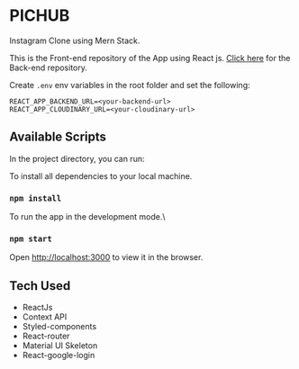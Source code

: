 # PICHUB

Instagram Clone using Mern Stack.

This is the Front-end repository of the App using React js.
[Click here](https://github.com/kenrazalan/instagram-clone-backend) for the Back-end repository.

Create ```.env``` env variables in the root folder and set the following:
```
REACT_APP_BACKEND_URL=<your-backend-url>
REACT_APP_CLOUDINARY_URL=<your-cloudinary-url>

```

## Available Scripts

In the project directory, you can run:

To install all dependencies to your local machine.

### `npm install`

To run the app in the development mode.\

### `npm start`

Open [http://localhost:3000](http://localhost:3000) to view it in the browser.


## Tech Used
* ReactJs
* Context API
* Styled-components
* React-router
* Material UI Skeleton
* React-google-login




